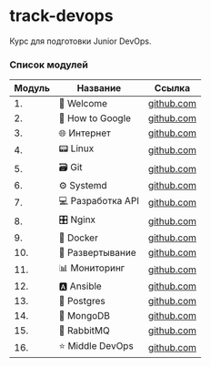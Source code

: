# track-devops

Курс для подготовки Junior DevOps.

### Список модулей

| Модуль | Название          | Ссылка                              |
| ------ | ----------------- | ----------------------------------- |
| 1.     | 👋 Welcome        | [github.com](./subjects/welcome/)   |
| 2.     | 🔎 How to Google  | [github.com](./subjects/google/)    |
| 3.     | 🌐 Интернет       | [github.com](./subjects/internet/)  |
| 4.     | 📟 Linux          | [github.com](./subjects/linux/)     |
| 5.     | 🗃 Git             | [github.com](./subjects/git/)       |
| 6.     | ⚙️ Systemd        | [github.com](./subjects/systemd)    |
| 7.     | 💻 Разработка API | [github.com](./subjects/api)        |
| 8.     | 🎛 Nginx           | [github.com](./subjects/nginx)      |
| 9.     | 🐳 Docker         | [github.com](./subjects/docker)     |
| 10.    | 🚀 Развертывание  | [github.com](./subjects/deploy)     |
| 11.    | 📊 Мониторинг     | [github.com](./subjects/monitoring) |
| 12.    | 🅰️ Ansible        | [github.com](./subjects/ansible/)   |
| 13.    | 🐘 Postgres       | [github.com](./subjects/postgres/)  |
| 14.    | 🌿 MongoDB        | [github.com](./subjects/mongo/)     |
| 15.    | 🐇 RabbitMQ       | [github.com](./subjects/rabbitmq/)  |
| 16.    | ⭐️ Middle DevOps | [github.com](./subjects/middle/)    |
